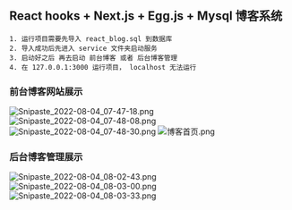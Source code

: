 ## React hooks + Next.js + Egg.js + Mysql 博客系统

```
1. 运行项目需要先导入 react_blog.sql 到数据库 
2. 导入成功后先进入 service 文件夹启动服务
3. 启动好之后 再去启动 前台博客 或者 后台博客管理
4. 在 127.0.0.1:3000 运行项目， localhost 无法运行
```

### 前台博客网站展示
![Snipaste_2022-08-04_07-47-18.png](https://img1.imgtp.com/2022/08/04/5SDAu3nf.png)
![Snipaste_2022-08-04_07-48-08.png](https://img1.imgtp.com/2022/08/04/I2nWtV3p.png)
![Snipaste_2022-08-04_07-48-30.png](https://img1.imgtp.com/2022/08/04/No5v7TsT.png)
![博客首页.png](https://img1.imgtp.com/2022/08/04/vwTwSpst.png)
### 后台博客管理展示
![Snipaste_2022-08-04_08-02-43.png](https://img1.imgtp.com/2022/08/04/oC1owlXX.png)
![Snipaste_2022-08-04_08-03-00.png](https://img1.imgtp.com/2022/08/04/oLZdW5G0.png)
![Snipaste_2022-08-04_08-03-33.png](https://img1.imgtp.com/2022/08/04/288WSpFW.png)